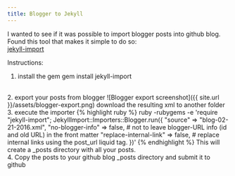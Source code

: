 ```yaml
---
title: Blogger to Jekyll
---
```



I wanted to see if it was possible to import blogger posts into github blog.<br>
Found this tool that makes it simple to do so:<br>
[jekyll-import](https://github.com/jekyll/jekyll-import)

Instructions:<br>
1. install the gem
  gem install jekyll-import
<br>
2. export your posts from blogger
![Blogger export screenshot]({{ site.url }}/assets/blogger-export.png)
download the resulting xml to another folder
<br>
3. execute the importer
{% highlight ruby %}
ruby -rubygems -e 'require "jekyll-import";
    JekyllImport::Importers::Blogger.run({
      "source"                => "blog-02-21-2016.xml",
      "no-blogger-info"       => false, # not to leave blogger-URL info (id and old URL) in the front matter
      "replace-internal-link" => false, # replace internal links using the post_url liquid tag.
    })'
{% endhighlight %}
This will create a _posts directory with all your posts.
<br>
4. Copy the posts to your github blog _posts directory and submit it to github
<br>

